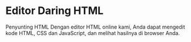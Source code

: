 # Editor Daring HTML
Penyunting HTML
Dengan editor HTML online kami, Anda dapat mengedit kode HTML, CSS dan JavaScript, dan melihat hasilnya di browser Anda.

